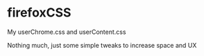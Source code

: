# firefoxCSS
My userChrome.css and userContent.css

Nothing much, just some simple tweaks to increase space and UX
